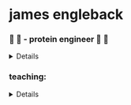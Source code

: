 # james engleback

### 🧪 🥼 - protein engineer  🧬 🧫
<details>

- [**PhD**](https://github.com/jamesengleback/thesis) - Engineering enzymes to degrade herbicides in 2 ways:
	- [**Virtual Directed Evolution**](https://github.com/jamesengleback/vde) - an algorithm for enzyme engineering based on simulation and sequence optimization algorithms. 
	- [**Screening Fist**](https://github.com/jamesengleback/screening-fist) - an operation for profiling enzyme-substrate specificity by retraining an AI on custom generated screening data to predict enzyme-compound binding from sequence. Thats useful shit.

- [**Mellizime/Epoch**]() - Protein engineer there for 1 year. Secret shit.

</details>

### teaching:
<details>

- [**python club**](https://github.com/UoMMIB/Python-Club) 🐍 @ the Manchester Institute of Biotechnology - taught that weekly over lockdown for about a year. 
</details>

